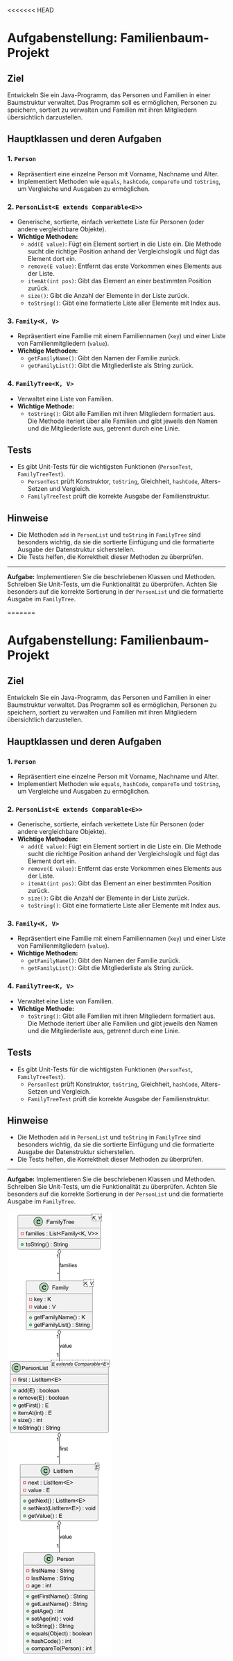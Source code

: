 <<<<<<< HEAD
# Aufgabenstellung: Familienbaum-Projekt

## Ziel
Entwickeln Sie ein Java-Programm, das Personen und Familien in einer Baumstruktur verwaltet. Das Programm soll es ermöglichen, Personen zu speichern, sortiert zu verwalten und Familien mit ihren Mitgliedern übersichtlich darzustellen.

## Hauptklassen und deren Aufgaben

### 1. `Person`
- Repräsentiert eine einzelne Person mit Vorname, Nachname und Alter.
- Implementiert Methoden wie `equals`, `hashCode`, `compareTo` und `toString`, um Vergleiche und Ausgaben zu ermöglichen.

### 2. `PersonList<E extends Comparable<E>>`
- Generische, sortierte, einfach verkettete Liste für Personen (oder andere vergleichbare Objekte).
- **Wichtige Methoden:**
    - `add(E value)`: Fügt ein Element sortiert in die Liste ein. Die Methode sucht die richtige Position anhand der Vergleichslogik und fügt das Element dort ein.
    - `remove(E value)`: Entfernt das erste Vorkommen eines Elements aus der Liste.
    - `itemAt(int pos)`: Gibt das Element an einer bestimmten Position zurück.
    - `size()`: Gibt die Anzahl der Elemente in der Liste zurück.
    - `toString()`: Gibt eine formatierte Liste aller Elemente mit Index aus.

### 3. `Family<K, V>`
- Repräsentiert eine Familie mit einem Familiennamen (`key`) und einer Liste von Familienmitgliedern (`value`).
- **Wichtige Methoden:**
    - `getFamilyName()`: Gibt den Namen der Familie zurück.
    - `getFamilyList()`: Gibt die Mitgliederliste als String zurück.

### 4. `FamilyTree<K, V>`
- Verwaltet eine Liste von Familien.
- **Wichtige Methode:**
    - `toString()`: Gibt alle Familien mit ihren Mitgliedern formatiert aus. Die Methode iteriert über alle Familien und gibt jeweils den Namen und die Mitgliederliste aus, getrennt durch eine Linie.

## Tests
- Es gibt Unit-Tests für die wichtigsten Funktionen (`PersonTest`, `FamilyTreeTest`).
    - `PersonTest` prüft Konstruktor, `toString`, Gleichheit, `hashCode`, Alters-Setzen und Vergleich.
    - `FamilyTreeTest` prüft die korrekte Ausgabe der Familienstruktur.

## Hinweise
- Die Methoden `add` in `PersonList` und `toString` in `FamilyTree` sind besonders wichtig, da sie die sortierte Einfügung und die formatierte Ausgabe der Datenstruktur sicherstellen.
- Die Tests helfen, die Korrektheit dieser Methoden zu überprüfen.

---

**Aufgabe:**
Implementieren Sie die beschriebenen Klassen und Methoden. Schreiben Sie Unit-Tests, um die Funktionalität zu überprüfen. Achten Sie besonders auf die korrekte Sortierung in der `PersonList` und die formatierte Ausgabe im `FamilyTree`.

=======
# Aufgabenstellung: Familienbaum-Projekt

## Ziel
Entwickeln Sie ein Java-Programm, das Personen und Familien in einer Baumstruktur verwaltet. Das Programm soll es ermöglichen, Personen zu speichern, sortiert zu verwalten und Familien mit ihren Mitgliedern übersichtlich darzustellen.

## Hauptklassen und deren Aufgaben

### 1. `Person`
- Repräsentiert eine einzelne Person mit Vorname, Nachname und Alter.
- Implementiert Methoden wie `equals`, `hashCode`, `compareTo` und `toString`, um Vergleiche und Ausgaben zu ermöglichen.

### 2. `PersonList<E extends Comparable<E>>`
- Generische, sortierte, einfach verkettete Liste für Personen (oder andere vergleichbare Objekte).
- **Wichtige Methoden:**
    - `add(E value)`: Fügt ein Element sortiert in die Liste ein. Die Methode sucht die richtige Position anhand der Vergleichslogik und fügt das Element dort ein.
    - `remove(E value)`: Entfernt das erste Vorkommen eines Elements aus der Liste.
    - `itemAt(int pos)`: Gibt das Element an einer bestimmten Position zurück.
    - `size()`: Gibt die Anzahl der Elemente in der Liste zurück.
    - `toString()`: Gibt eine formatierte Liste aller Elemente mit Index aus.

### 3. `Family<K, V>`
- Repräsentiert eine Familie mit einem Familiennamen (`key`) und einer Liste von Familienmitgliedern (`value`).
- **Wichtige Methoden:**
    - `getFamilyName()`: Gibt den Namen der Familie zurück.
    - `getFamilyList()`: Gibt die Mitgliederliste als String zurück.

### 4. `FamilyTree<K, V>`
- Verwaltet eine Liste von Familien.
- **Wichtige Methode:**
    - `toString()`: Gibt alle Familien mit ihren Mitgliedern formatiert aus. Die Methode iteriert über alle Familien und gibt jeweils den Namen und die Mitgliederliste aus, getrennt durch eine Linie.

## Tests
- Es gibt Unit-Tests für die wichtigsten Funktionen (`PersonTest`, `FamilyTreeTest`).
    - `PersonTest` prüft Konstruktor, `toString`, Gleichheit, `hashCode`, Alters-Setzen und Vergleich.
    - `FamilyTreeTest` prüft die korrekte Ausgabe der Familienstruktur.

## Hinweise
- Die Methoden `add` in `PersonList` und `toString` in `FamilyTree` sind besonders wichtig, da sie die sortierte Einfügung und die formatierte Ausgabe der Datenstruktur sicherstellen.
- Die Tests helfen, die Korrektheit dieser Methoden zu überprüfen.

---

**Aufgabe:**
Implementieren Sie die beschriebenen Klassen und Methoden. Schreiben Sie Unit-Tests, um die Funktionalität zu überprüfen. Achten Sie besonders auf die korrekte Sortierung in der `PersonList` und die formatierte Ausgabe im `FamilyTree`.

<img src="./diagramm.png">